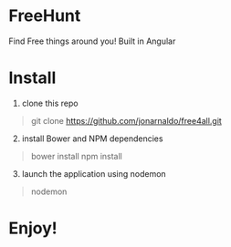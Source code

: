 # FreeHunt

Find Free things around you! Built in Angular

# Install
1. clone this repo
> git clone https://github.com/jonarnaldo/free4all.git

2. install Bower and NPM dependencies
> bower install
> npm install

3. launch the application using nodemon
> nodemon

# Enjoy!